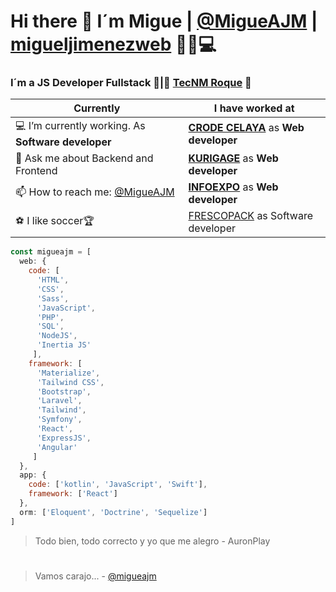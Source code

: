 # Hi there 👋 I´m Migue | [@MigueAJM](https://twitter.com/migueajm) | [migueljimenezweb](https://migueajm.github.io/migueljimenezweb/) 🚀🔥💻
### I´m a JS Developer Fullstack 🚀|🐐 [TecNM Roque](http://www.itroque.edu.mx/) 🐐 
| __Currently__ | __I have worked at__ |
| ------------------------------- | ------------------------------- |
| 💻 I’m currently working. As __Software developer__ | __[CRODE CELAYA](http://www.crodecelaya.tecnm.mx/)__ as __Web developer__ |
| 💬 Ask me about Backend and Frontend | __[KURIGAGE](https://www.kurigage.com/)__ as __Web developer__ |
| 📫 How to reach me: [@MigueAJM](https://twitter.com/migueajm) | __[INFOEXPO](https://www.infoexpo.com.mx/home/)__ as __Web developer__ |
| ⚽️ I like soccer🏆  | [FRESCOPACK](https://frescopack.com/) as Software developer |

```javascript
const migueajm = [
  web: {
    code: [
      'HTML',
      'CSS',
      'Sass',
      'JavaScript',
      'PHP',
      'SQL',
      'NodeJS',
      'Inertia JS'
     ],
    framework: [
      'Materialize',
      'Tailwind CSS',
      'Bootstrap',
      'Laravel',
      'Tailwind',
      'Symfony',
      'React',
      'ExpressJS',
      'Angular'
     ]
  },
  app: {
    code: ['kotlin', 'JavaScript', 'Swift'],
    framework: ['React']
  },
  orm: ['Eloquent', 'Doctrine', 'Sequelize']
]
```
> Todo bien, todo correcto y yo que me alegro - AuronPlay
#
> Vamos carajo... - [@migueajm](https://twitter.com/migueajm)
